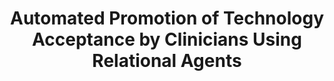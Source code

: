 ---
name: "Automated Promotion Of Technology Acceptance By"
title: "Automated Promotion of Technology Acceptance by Clinicians Using Relational Agents"
journal: "journal name" 
project: "A RCT to Reduce Cardiopulmonary Re-hospitalizations"
event: "Intelligent Virtual Agents conference(IVA)"
authors:
- name: "Bickmore, T."
- name: "Vardoulakis, L."
- name: "Jack, B."
- name: "Paasche-Orlow, M."
year: 2013
resources:
- name: "IVA13"
  src: "IVA13.pdf"
external_url: null
draft: false 
headless: true
---